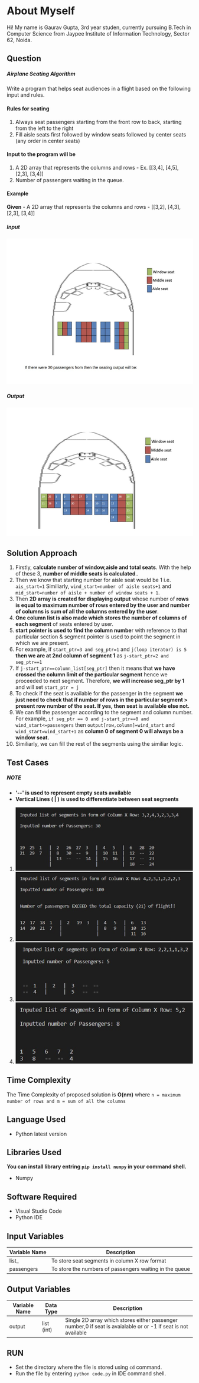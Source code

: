 # About Myself
Hi! My name is Gaurav Gupta, 3rd year studen, currently pursuing B.Tech in Computer Science from Jaypee Institute of Information Technology, Sector 62, Noida. 

## Question
##### Airplane Seating Algorithm
Write a program that helps seat audiences in a flight based on the following input and
rules.
#### Rules for seating
1. Always seat passengers starting from the front row to back, starting from the left to
the right
2. Fill aisle seats first followed by window seats followed by center seats (any order in
center seats)
#### Input to the program will be
1. A 2D array that represents the columns and rows - Ex. [[3,4], [4,5], [2,3], [3,4]]
2. Number of passengers waiting in the queue.

#### Example
**Given** - A 2D array that represents the columns and rows - [[3,2], [4,3], [2,3], [3,4]]

##### Input
![Input](Question-Input.jpg)

##### Output
![Output](Question-Output.jpg)
## Solution Approach
1) Firstly, **calculate number of window,aisle and total seats**. With the help of these 3, **number of middle seats is calculated**..
2) Then we know that starting number for aisle seat would be 1 i.e. `ais_start=1`
Similiarly, `wind_start=number of aisle seats+1` and `mid_start=number of aisle + number of window seats + 1`.
3) Then **2D array is created for displaying output** whose number of **rows is equal to maximum number of rows entered by the user and number of columns is sum of all the columns entered by the user**.
4) **One column list is also made which stores the number of columns of each segment** of seats entered by user.
5) **start pointer is used to find the column numbe**r with reference to that particular section & segment pointer is used to point the segment in which we are present.
6) For example, if `start_ptr=3 and seg_ptr=1` and `j(loop iterator) is 5` **then we are at 2nd column of segment 1** as `j-start_ptr=2 and seg_ptr==1`
7) If `j-start_ptr==column_list[seg_ptr]` then it means that **we have crossed the column limit of the particular segment** hence we proceeded to next segment. Therefore, **we will increase seg_ptr by 1** and will set `start_ptr = j`
8) To check if the seat is available for the passenger in the segment **we just need to check that if number of rows in the particular segment > present row number of the seat. If yes, then seat is available else not.**
9) We can fill the passenger according to the segment and column number. For example, `if seg_ptr == 0 and j-start_ptr==0 and wind_start<=passengers` then `output[row,column]=wind_start` and `wind_start=wind_start+1` as **column 0 of segment 0 will always be a window seat.**
8) Similiarly, we can fill the rest of the segments using the similiar logic.

## Test Cases
##### NOTE
- **'--' is used to represent empty seats available**
- **Vertical Lines ( | ) is used to differentiate between seat segments**

1) ![Given Test Case](Given-TestCase.jpg)
2) ![Output Image 1](Output1.jpg)
3) ![Output Image 2](Output2.jpg)
4) ![Output Image 3](Output3.jpg)

## Time Complexity
The Time Complexity of proposed solution is **O(nm)** where `n = maximum number of rows and m = sum of all the columns`

## Language Used
- Python latest version

## Libraries Used
**You can install library entring `pip install numpy` in your command shell.**
- Numpy

## Software Required

- Visual Studio Code
- Python IDE

## Input Variables 

| Variable Name | Description |
| ------ | ------ |
| list_ | To store seat segments in column X row format |
| passengers |  To store the numbers of passengers waiting in the queue  |

## Output Variables

| Variable Name | Data Type | Description |
| ------ | ------ | ------ |
| output | list (int) | Single 2D array which stores either passenger number,0 if seat is avaialable or or -1 if seat is not available  |

## RUN

- Set the directory where the file is stored using `cd` command.
- Run the file by entering `python code.py` in IDE command shell.
